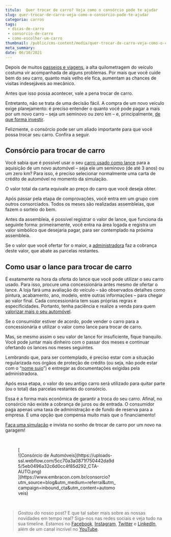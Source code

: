 ```yaml
---
titulo:  Quer trocar de carro? Veja como o consórcio pode te ajudar
slug: quer-trocar-de-carro-veja-como-o-consorcio-pode-te-ajudar
categoria: carros
tags:
 - dicas-de-carro
 - consorcio-de-carro
 - como-escolher-um-carro
thumbnail: /public/cms-content/media/quer-trocar-de-carro-veja-como-o-consorcio-pode-te-ajudar.png
meta_summary: 
date: 06/10/2021
---
```

Depois de muitos [passeios e viagens](https://www.embracon.com.br/blog/saiba-o-que-considerar-para-escolher-o-carro-ideal), a alta quilometragem do veículo costuma vir acompanhada de alguns problemas. Por mais que você cuide bem do seu carro, quanto mais velho ele fica, aumentam as chances de visitas indesejáveis ao mecânico.

Antes que isso possa acontecer, vale a pena trocar de carro.

Entretanto, não se trata de uma decisão fácil. A compra de um novo veículo exige planejamento: é preciso entender o quanto você pode pagar a mais por um novo carro – seja um seminovo ou zero km – e, principalmente, [de que forma investir](https://www.embracon.com.br/blog/entenda-como-comecar-a-investir-mesmo-com-pouco-dinheiro).

Felizmente, o consórcio pode ser um aliado importante para que você possa trocar seu carro. Confira a seguir.

Consórcio para trocar de carro
------------------------------

Você sabia que é possível usar o seu [carro usado como lance](#) para a aquisição de um novo automóvel – seja ele um seminovo (de até 3 anos) ou um zero km? Para isso, é preciso selecionar normalmente uma carta de crédito de automóvel no momento da simulação.

O valor total da carta equivale ao preço do carro que você deseja obter.

Após passar pela etapa de comprovações, você entra em um grupo com outros consorciados. Todos os meses são realizadas assembleias, que fazem o sorteio do bem.

Antes da assembleia, é possível registrar o valor de lance, que funciona da seguinte forma: primeiramente, você entra na área logada e registra um valor simbólico que desejaria pagar, para ser contemplado na próxima assembleia.

Se o valor que você ofertar for o maior, a [administradora](https://www.embracon.com.br/blog/afinal-o-que-uma-administradora-de-consorcio-faz) faz a cobrança deste valor, que abate as parcelas restantes.

Como usar o lance para trocar de carro
--------------------------------------

É exatamente na hora da oferta do lance que você pode utilizar o seu carro usado. Para isso, procure uma concessionária antes mesmo de ofertar o lance. A loja fará uma avaliação do veículo – são observados detalhes como pintura, acabamento, ano, modelo, entre outras informações – para chegar ao valor final. Cada concessionária tem suas próprias regras e especificidades. Portanto, tenha paciência e realize a venda para quem [valorizar mais o seu automóvel](https://www.embracon.com.br/blog/como-vender-seu-carro).

Se o consumidor estiver de acordo, pode vender o carro para a concessionária e utilizar o valor como lance para trocar de carro.

Mas, se mesmo assim o seu valor de lance for insuficiente, fique tranquilo. Você pode juntar mais dinheiro com o passar dos meses e continuar ofertando os lances nos meses seguintes.

Lembrando que, para ser contemplado, é preciso estar com a situação regularizada nos órgãos de proteção de crédito (ou seja, não pode estar com o “[nome sujo](https://www.embracon.com.br/blog/afinal-posso-fazer-um-consorcio-mesmo-com-o-nome-sujo)”) e entregar as documentações exigidas pela administradora.

Após essa etapa, o valor do seu antigo carro será utilizado para quitar parte (ou o total) das parcelas restantes do consórcio.

Essa é a forma mais econômica de garantir a troca do seu carro. Afinal, no consórcio não existe a cobrança de juros ou de entrada. O consumidor paga apenas uma taxa de administração e de fundo de reserva para a empresa. É uma opção que compensa muito mais que o financiamento!

[Faça uma simulação](http://www.embracon.com.br/consorcio) e invista no sonho de trocar de carro por um novo na garagem!

‍

<figure class="w-richtext-figure-type-image w-richtext-align-center" style="max-width:310px">[<div>![Consórcio de Automóveis](https://uploads-ssl.webflow.com/5cc70a3a0871f750442da9d5/5eb0496a32c6d0cc4f85d292_CTA-AUTO.png)</div>](https://www.embracon.com.br/consorcio?utm_source=blog&utm_medium=referral&utm_campaign=inbound_cta&utm_content=automoveis)</figure>‍

> Gostou do nosso post? E que tal saber mais sobre as nossas novidades em tempo real? Siga-nos nas redes sociais e veja tudo na sua timeline. Estamos no [Facebook](https://www.facebook.com/embracon/), [Instagram](https://www.instagram.com/embraconoficial/), [Twitter](https://twitter.com/embracon) e [LinkedIn](https://www.linkedin.com/company/1018875/), além de um canal incrível no [YouTube](https://www.youtube.com/channel/UCL-Y0mv9zc73Iek48NLUBzQ).

‍
